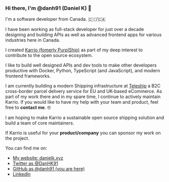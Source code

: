 ### Hi there, I'm @danh91 (Daniel K) 👋

I'm a software developer from Canada. 🇨🇮/🇨🇦

I have been working as full-stack developer for just over a decade designing and building APIs as well as advanced frontend apps for various industries here in Canada.

I created [Karrio (fomerly PurplShip)](https://karrio) as part of my deep interest to contribute to the open source ecosystem.

I like to build well designed APIs and dev tools to make other developers productive with Docker, Python, TypeScript (and JavaScript), and modern frontend frameworks.

I am currently building a modern Shipping infrastructure at [Teleship](https://www.teleship.com/) a B2C cross-border parcel delivery service for EU and UK-based eCommerce. As part of my work there and in my spare time, I continue to actively maintain Karrio. If you would like to have my help with your team and product, feel free to **contact me**. 🤓

I am hoping to make Karrio a sustainable open source shipping solution and build a team of core maintainers.

If Karrio is useful for your **product/company** you can sponsor my work on the project.

You can find me on:

- [My website: danielk.xyz](https://danielk.xyz)
- [Twitter as @DanHK91](https://twitter.com/DanHK91)
- [GitHub as @danh91 (you are here)](https://github.com/danh91)
- [LinkedIn](https://www.linkedin.com/in/daniel-kobina-32093061/)
